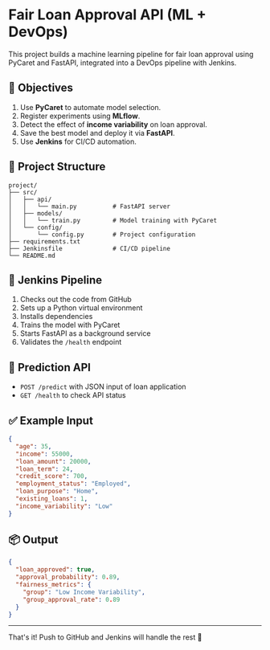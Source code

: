 # Fair Loan Approval API (ML + DevOps)

This project builds a machine learning pipeline for fair loan approval using PyCaret and FastAPI, integrated into a DevOps pipeline with Jenkins.

## 🎯 Objectives

1. Use **PyCaret** to automate model selection.
2. Register experiments using **MLflow**.
3. Detect the effect of **income variability** on loan approval.
4. Save the best model and deploy it via **FastAPI**.
5. Use **Jenkins** for CI/CD automation.

## 🧪 Project Structure

```
project/
├── src/
│   ├── api/
│   │   └── main.py          # FastAPI server
│   ├── models/
│   │   └── train.py         # Model training with PyCaret
│   └── config/
│       └── config.py        # Project configuration
├── requirements.txt
├── Jenkinsfile              # CI/CD pipeline
└── README.md
```

## 🚀 Jenkins Pipeline

1. Checks out the code from GitHub
2. Sets up a Python virtual environment
3. Installs dependencies
4. Trains the model with PyCaret
5. Starts FastAPI as a background service
6. Validates the `/health` endpoint

## 🔮 Prediction API

- `POST /predict` with JSON input of loan application
- `GET /health` to check API status

## ✅ Example Input
```json
{
  "age": 35,
  "income": 55000,
  "loan_amount": 20000,
  "loan_term": 24,
  "credit_score": 700,
  "employment_status": "Employed",
  "loan_purpose": "Home",
  "existing_loans": 1,
  "income_variability": "Low"
}
```

## 📦 Output
```json
{
  "loan_approved": true,
  "approval_probability": 0.89,
  "fairness_metrics": {
    "group": "Low Income Variability",
    "group_approval_rate": 0.89
  }
}
```

---
That's it! Push to GitHub and Jenkins will handle the rest 🚀
